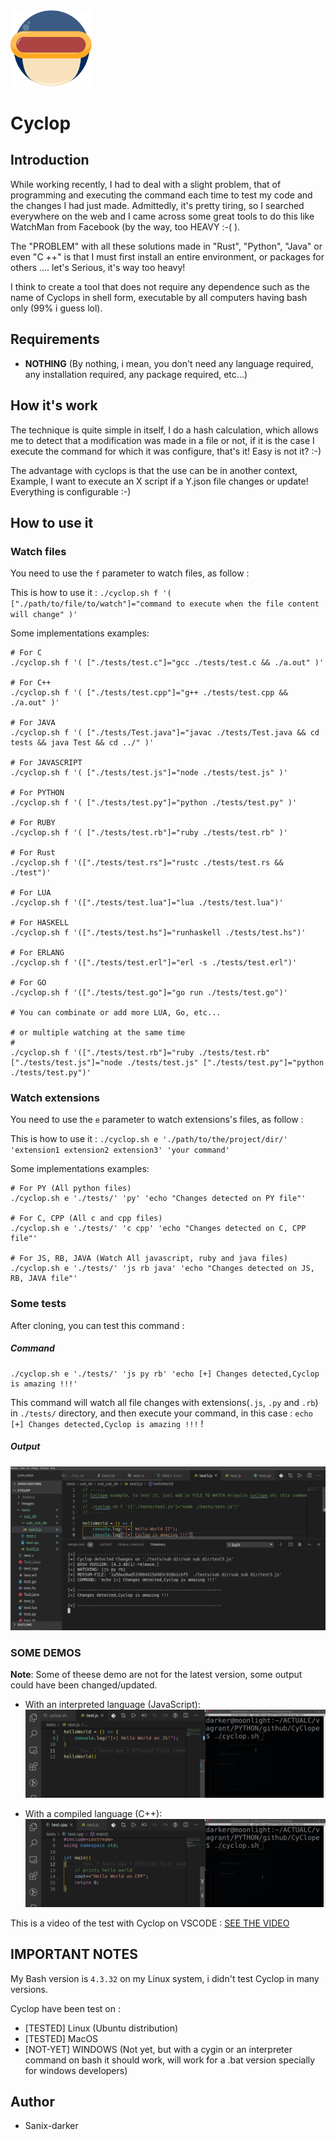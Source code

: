 
<img src="./images/logo.png" width="130">

# Cyclop

## Introduction

While working recently, I had to deal with a slight problem, that of programming and executing the command each time to test my code and the changes I had just made. Admittedly, it's pretty tiring, so I searched everywhere on the web and I came across some great tools to do this like WatchMan from Facebook (by the way, too HEAVY :-( ).

The "PROBLEM" with all these solutions made in "Rust", "Python", "Java" or even "C ++" is that I must first install an entire environment, or packages for others .... let's Serious, it's way too heavy!

I think to create a tool that does not require any dependence such as the name of Cyclops in shell form, executable by all computers having bash only (99% i guess lol).

## Requirements

- **NOTHING** (By nothing, i mean, you don't need any language required, any installation required, any package required, etc...)

## How it's work

The technique is quite simple in itself, I do a hash calculation, which allows me to detect that a modification was made in a file or not, if it is the case I execute the command for which it was configure, that's it!
Easy is not it? :-)

The advantage with cyclops is that the use can be in another context, Example, I want to execute an X script if a Y.json file changes or update! Everything is configurable :-)


## How to use it


### Watch files

You need to use the `f` parameter to watch files, as follow :

This is how to use it :
`./cyclop.sh f '( ["./path/to/file/to/watch"]="command to execute when the file content will change" )'`

Some implementations examples:

```shell
# For C
./cyclop.sh f '( ["./tests/test.c"]="gcc ./tests/test.c && ./a.out" )'

# For C++
./cyclop.sh f '( ["./tests/test.cpp"]="g++ ./tests/test.cpp && ./a.out" )'

# For JAVA
./cyclop.sh f '( ["./tests/Test.java"]="javac ./tests/Test.java && cd tests && java Test && cd ../" )'

# For JAVASCRIPT
./cyclop.sh f '( ["./tests/test.js"]="node ./tests/test.js" )'

# For PYTHON
./cyclop.sh f '( ["./tests/test.py"]="python ./tests/test.py" )'

# For RUBY
./cyclop.sh f '( ["./tests/test.rb"]="ruby ./tests/test.rb" )'

# For Rust
./cyclop.sh f '(["./tests/test.rs"]="rustc ./tests/test.rs && ./test")'

# For LUA
./cyclop.sh f '(["./tests/test.lua"]="lua ./tests/test.lua")'

# For HASKELL
./cyclop.sh f '(["./tests/test.hs"]="runhaskell ./tests/test.hs")'

# For ERLANG
./cyclop.sh f '(["./tests/test.erl"]="erl -s ./tests/test.erl")'

# For GO
./cyclop.sh f '(["./tests/test.go"]="go run ./tests/test.go")'

# You can combinate or add more LUA, Go, etc...

# or multiple watching at the same time
#
./cyclop.sh f '(["./tests/test.rb"]="ruby ./tests/test.rb" ["./tests/test.js"]="node ./tests/test.js" ["./tests/test.py"]="python ./tests/test.py")'
```

### Watch extensions

You need to use the `e` parameter to watch extensions's files, as follow :

This is how to use it :
`./cyclop.sh e './path/to/the/project/dir/' 'extension1 extension2 extension3' 'your command'`

Some implementations examples:

```shell
# For PY (All python files)
./cyclop.sh e './tests/' 'py' 'echo "Changes detected on PY file"'

# For C, CPP (All c and cpp files)
./cyclop.sh e './tests/' 'c cpp' 'echo "Changes detected on C, CPP file"'

# For JS, RB, JAVA (Watch All javascript, ruby and java files)
./cyclop.sh e './tests/' 'js rb java' 'echo "Changes detected on JS, RB, JAVA file"'
```

### Some tests

After cloning, you can test this command :

##### Command

```shell
./cyclop.sh e './tests/' 'js py rb' 'echo [+] Changes detected,Cyclop is amazing !!!'
```

This command will watch all file changes with extensions(`.js`, `.py` and `.rb`) in `./tests/` directory, and then execute your command, in this case : `echo [+] Changes detected,Cyclop is amazing !!!` !

##### Output

<img src="./images/output.png" />


### SOME DEMOS

**Note**: Some of theese demo are not for the latest version, some output could have been changed/updated.

- With an interpreted language (JavaScript):
![Demo1](./images/demo.gif)


- With a compiled language (C++):
![Demo2](./images/demo2.gif)

This is a video of the test with Cyclop on VSCODE : [SEE THE VIDEO](https://www.youtube.com/watch?v=xF5nznQwhcg)


## IMPORTANT NOTES

My Bash version is `4.3.32` on my Linux system, i didn't test Cyclop in many versions.

Cyclop have been test on :

- [TESTED] Linux (Ubuntu distribution)
- [TESTED] MacOS
- [NOT-YET] WINDOWS (Not yet, but with a cygin or an interpreter command on bash it should work,  will work for a .bat version specially for windows developers)

## Author

- Sanix-darker